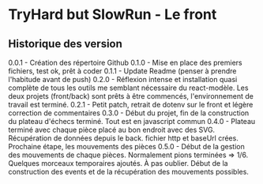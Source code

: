 # TryHard but SlowRun - Le front

## Historique des version
0.0.1 - Création des répertoire Github
0.1.0 - Mise en place des premiers fichiers, test ok, prêt à coder
0.1.1 - Update Readme (penser à prendre l'habitude avant de push)
0.2.0 - Réflexion intense et installation quasi complète de tous les outils me semblant nécessaire du react-modèle. Les deux projets (front/back) sont prêts à être commencés, l'environnement de travail est terminé.
0.2.1 - Petit patch, retrait de dotenv sur le front et légère correction de commentaires
0.3.0 - Début du projet, fin de la construction du plateau d'échecs terminé. Tout est en javascript commun
0.4.0 - Plateau terminé avec chaque pièce placé au bon endroit avec des SVG. Récupération de données depuis le back. fichier http et baseUrl crées. Prochaine étape, les mouvements des pièces
0.5.0 - Début de la gestion des mouvements de chaque pièces. Normalement pions terminées => 1/6. Quelques morceaux temporaires ajoutés. À pas oublier. Début de la construction des events et de la récupération des mouvements possibles.